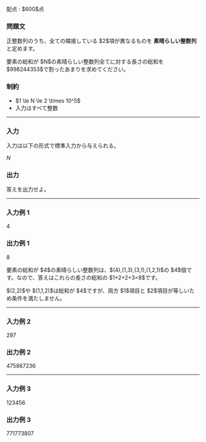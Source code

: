 
<div>

<span>

<span>

<p>
配点 : $600$点
</p>

<div>

<section>

### **問題文**

<p>
正整数列のうち、全ての隣接している $2$項が異なるものを
<b>
素晴らしい整数列
</b>
と定めます。
</p>

<p>
要素の総和が $N$の素晴らしい整数列全てに対する長さの総和を $998244353$で割ったあまりを求めてください。
</p>

</section>

</div>

<div>

<section>

### **制約**

<ul>

<li>
$1 \le N \le 2 \times 10^5$
</li>

<li>
入力はすべて整数
</li>

</ul>

</section>

</div>

---

<div>

<div>

<section>

### **入力**

<p>
入力は以下の形式で標準入力から与えられる。
</p>

<div>

$N$
</div>

</section>

</div>

<div>

<section>

### **出力**

<p>
答えを出力せよ。
</p>

</section>

</div>

</div>

---

<div>

<section>

### **入力例 1**

<div>

4

</div>

</section>

</div>

<div>

<section>

### **出力例 1**

<div>

8

</div>

<p>
要素の総和が $4$の素晴らしい整数列は、$(4),(1,3),(3,1),(1,2,1)$の $4$個です。なので、答えはこれらの長さの総和の $1+2+2+3=8$です。
</p>

<p>
$(2,2)$や $(1,1,2)$は総和が $4$ですが、両方 $1$項目と $2$項目が等しいため条件を満たしません。
</p>

</section>

</div>

---

<div>

<section>

### **入力例 2**

<div>

297

</div>

</section>

</div>

<div>

<section>

### **出力例 2**

<div>

475867236

</div>

</section>

</div>

---

<div>

<section>

### **入力例 3**

<div>

123456

</div>

</section>

</div>

<div>

<section>

### **出力例 3**

<div>

771773807

</div>

</section>

</div>

</span>

</span>

</div>
